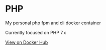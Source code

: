# PHP

My personal php fpm and cli docker container

Currently focused on PHP 7.x

[View on Docker Hub](https://hub.docker.com/r/jeffturcotte/php)
